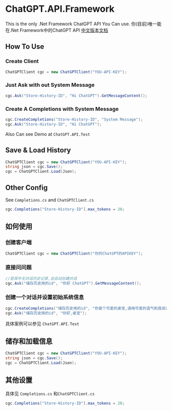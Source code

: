 # ChatGPT.API.Framework
This is the only .Net Framework ChatGPT API You Can use.
你(目前)唯一能在.Net Framework中的ChatGPT API [中文版本文档](#如何使用)

## How To Use

### Create Client

```C#
ChatGPTClient cgc = new ChatGPTClient("YOU-API-KEY");
```

### Just Ask with out System Message

```C#
cgc.Ask("Store-History-ID", "Hi ChatGPT").GetMessageContent();
```

### Create A Completions with System Message

```C#
cgc.CreateCompletions("Store-History-ID", "System Message");
cgc.Ask("Store-History-ID", "Hi ChatGPT");
```

Also Can see Demo at `ChatGPT.API.Test`

## Save & Load History

```C#
ChatGPTClient cgc = new ChatGPTClient("YOU-API-KEY");
string json = cgc.Save();
cgc = ChatGPTClient.Load(Json);
```

## Other Config

See `Completions.cs` and `ChatGPTClient.cs`

```C#
cgc.Completions["Store-History-ID"].max_tokens = 20;
```



## 如何使用

### 创建客户端

```C#
ChatGPTClient cgc = new ChatGPTClient("你的ChatGPT的APIKEY");
```

### 直接问问题

```C#
//若库中无对话历史记录,会自动创建对话
cgc.Ask("储存历史用的id", "你好 ChatGPT").GetMessageContent();
```

### 创建一个对话并设置初始系统信息

```C#
cgc.CreateCompletions("储存历史用的id", "你是个可爱的桌宠,请用可爱的语气和我说话");
cgc.Ask("储存历史用的id", "你好,桌宠");
```

具体案例可以参见 `ChatGPT.API.Test`

## 储存和加载信息

```C#
ChatGPTClient cgc = new ChatGPTClient("YOU-API-KEY");
string json = cgc.Save();
cgc = ChatGPTClient.Load(Json);
```

## 其他设置

具体见 `Completions.cs` 和`ChatGPTClient.cs`

```C#
cgc.Completions["Store-History-ID"].max_tokens = 20;
```
